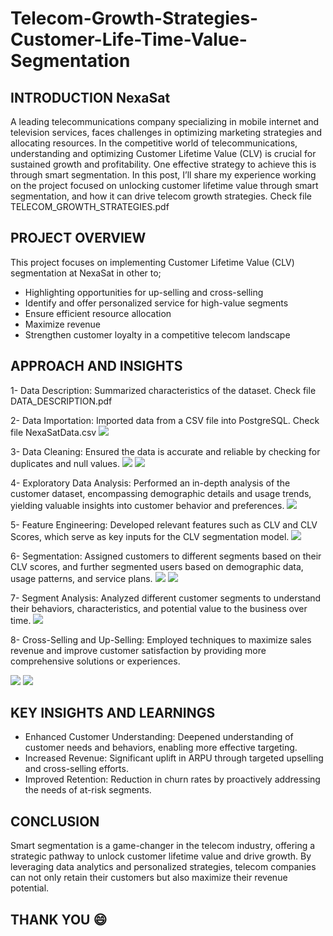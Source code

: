# Telecom-Growth-Strategies-Customer-Life-Time-Value-Segmentation
## INTRODUCTION NexaSat 
A leading telecommunications company specializing in mobile internet and television services, faces challenges in optimizing marketing strategies and allocating resources. In the competitive world of telecommunications, understanding and optimizing Customer Lifetime Value (CLV) is crucial for sustained growth and profitability. One effective strategy to achieve this is through smart segmentation. In this post, I’ll share my experience working on the project focused on unlocking customer lifetime value through smart segmentation, and how it can drive telecom growth strategies.
Check file TELECOM_GROWTH_STRATEGIES.pdf

## PROJECT OVERVIEW 
This project focuses on implementing Customer Lifetime Value (CLV) segmentation at NexaSat in other to;
- Highlighting opportunities for up-selling and cross-selling
- Identify and offer personalized service for high-value segments
- Ensure efficient resource allocation
- Maximize revenue
- Strengthen customer loyalty in a competitive telecom landscape
## APPROACH AND INSIGHTS
1- Data Description: Summarized characteristics of the dataset. Check file DATA_DESCRIPTION.pdf

2- Data Importation: Imported data from a CSV file into PostgreSQL. Check file NexaSatData.csv
![](NexaSat_table.PNG)

3- Data Cleaning: Ensured the data is accurate and reliable by checking for duplicates and null values.
![](No_duplicates.PNG)
![](No_null.PNG)

4- Exploratory Data Analysis: Performed an in-depth analysis of the customer dataset, encompassing demographic details and usage trends, yielding valuable insights into customer behavior and preferences.
![](EDA_nexasat.PNG)

5- Feature Engineering: Developed relevant features such as CLV and CLV Scores, which serve as key inputs for the CLV segmentation model.
![](clv_score.PNG)

6- Segmentation: Assigned customers to different segments based on their CLV scores, and further segmented users based on demographic data, usage patterns, and service plans.
![](existing_customers.PNG)
![](clv_score_segment.PNG)

7- Segment Analysis: Analyzed different customer segments to understand their behaviors, characteristics, and potential value to the business over time.
![](SEGMENT_ANALYSIS.PNG)

8- Cross-Selling and Up-Selling: Employed techniques to maximize sales revenue and improve customer satisfaction by providing more comprehensive solutions or experiences.

![](cross_and_upselling.PNG)
![](crossandupselling.PNG)

## KEY INSIGHTS AND LEARNINGS
- Enhanced Customer Understanding: Deepened understanding of customer needs and behaviors, enabling more effective targeting.
- Increased Revenue: Significant uplift in ARPU through targeted upselling and cross-selling efforts.
- Improved Retention: Reduction in churn rates by proactively addressing the needs of at-risk segments.

## CONCLUSION 
Smart segmentation is a game-changer in the telecom industry, offering a strategic pathway to unlock customer lifetime value and drive growth. By leveraging data analytics and personalized strategies, telecom companies can not only retain their customers but also maximize their revenue potential.

## THANK YOU :smile:

